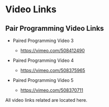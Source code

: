# Video Links

## Pair Programming Video Links
* Paired Programming Video 3
  * https://vimeo.com/508412490 

* Paired Programming Video 4
  * https://vimeo.com/508375965 

* Paired Programming Video 5
  * https://vimeo.com/508370711 

All video links related are located here.
